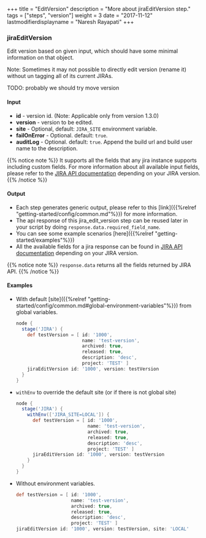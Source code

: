+++
title = "EditVersion"
description = "More about jiraEditVersion step."
tags = ["steps", "version"]
weight = 3
date = "2017-11-12"
lastmodifierdisplayname = "Naresh Rayapati"
+++

### jiraEditVersion

Edit version based on given input, which should have some minimal information on that object.

Note: Sometimes it may not possible to directly edit version (rename it) without un tagging all of its current JIRAs.

TODO: probably we should try move version

#### Input

* **id** - version id. (Note: Applicable only from version 1.3.0)
* **version** - version to be edited.
* **site** - Optional, default: `JIRA_SITE` environment variable.
* **failOnError** - Optional. default: `true`.
* **auditLog** - Optional. default: `true`. Append the build url and build user name to the description.

{{% notice note %}}
It supports all the fields that any jira instance supports including custom fields. For more information about all available input fields, please refer to the [JIRA API documentation](https://docs.atlassian.com/jira/REST/) depending on your JIRA version.
{{% /notice %}}

#### Output

* Each step generates generic output, please refer to this [link]({{%relref "getting-started/config/common.md"%}}) for more information.
* The api response of this jira_edit_version step can be reused later in your script by doing `response.data.required_field_name`.
* You can see some example scenarios [here]({{%relref "getting-started/examples"%}})
* All the available fields for a jira response can be found in [JIRA API documentation](https://docs.atlassian.com/jira/REST/) depending on your JIRA version.

{{% notice note %}}
`response.data` returns all the fields returned by JIRA API.
{{% /notice %}}

#### Examples

* With default [site]({{%relref "getting-started/config/common.md#global-environment-variables"%}}) from global variables.

    ```groovy
    node {
      stage('JIRA') {
        def testVersion = [ id: '1000',
                            name: 'test-version',
                            archived: true,
                            released: true,
                            description: 'desc',
                            project: 'TEST' ]
        jiraEditVersion id: '1000', version: testVersion
      }
    }
    ```
* `withEnv` to override the default site (or if there is not global site)

    ```groovy
    node {
      stage('JIRA') {
        withEnv(['JIRA_SITE=LOCAL']) {
          def testVersion = [ id: '1000',
                              name: 'test-version',
                              archived: true,
                              released: true,
                              description: 'desc',
                              project: 'TEST' ]
          jiraEditVersion id: '1000', version: testVersion
        }
      }
    }
    ```
* Without environment variables.

    ```groovy
    def testVersion = [ id: '1000',
                        name: 'test-version',
                        archived: true,
                        released: true,
                        description: 'desc',
                        project: 'TEST' ]
    jiraEditVersion id: '1000', version: testVersion, site: 'LOCAL'
    ```
